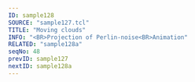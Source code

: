```yaml
---
ID: sample128
SOURCE: "sample127.tcl"
TITLE: "Moving clouds"
INFO: "<BR>Projection of Perlin-noise<BR>Animation"
RELATED: "sample128a"
seqNo: 48
prevID: sample127
nextID: sample128a
---
```

